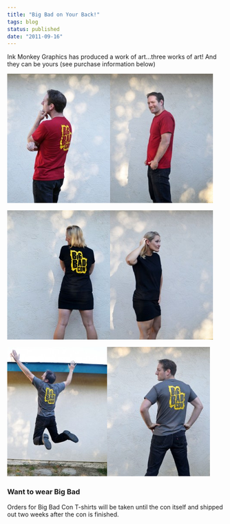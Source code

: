 ```yaml
---
title: "Big Bad on Your Back!"
tags: blog
status: published
date: "2011-09-16"
---
```


Ink Monkey Graphics has produced a work of art...three works of art! And they can be yours (see purchase information below)

[![Men's Cut in Burgundy: Back](/images/sean-red11-239x300.jpg "Men's Cut in Burgundy: Back")](http://www.bigbadcon.com/wp-content/uploads/2011/09/sean-red11.jpg)[![Men's Cut in Burgundy: Front](/images/sean-red3-239x300.jpg "Men's Cut in Burgundy: Front")](http://www.bigbadcon.com/wp-content/uploads/2011/09/sean-red3.jpg)

[![Women'c Cut in Black: Back](/images/katie21-239x300.jpg "Women'c Cut in Black: Back")](http://www.bigbadcon.com/wp-content/uploads/2011/09/katie21.jpg)[![Women's Cut in Black: Front](/images/katie4-239x300.jpg "Women's Cut in Black: Front")](http://www.bigbadcon.com/wp-content/uploads/2011/09/katie4.jpg)

[![Men's Cut in Charcoal: Back](/images/sean-gray11-232x300.jpg "Men's Cut in Charcoal: Back")](http://www.bigbadcon.com/wp-content/uploads/2011/09/sean-gray11.jpg)[![Men's Cut in Charcoal: Back](/images/sean-gray21-239x300.jpg "Men's Cut in Charcoal: Back")](http://www.bigbadcon.com/wp-content/uploads/2011/09/sean-gray21.jpg)

### Want to wear Big Bad

Orders for Big Bad Con T-shirts will be taken until the con itself and shipped out two weeks after the con is finished.

